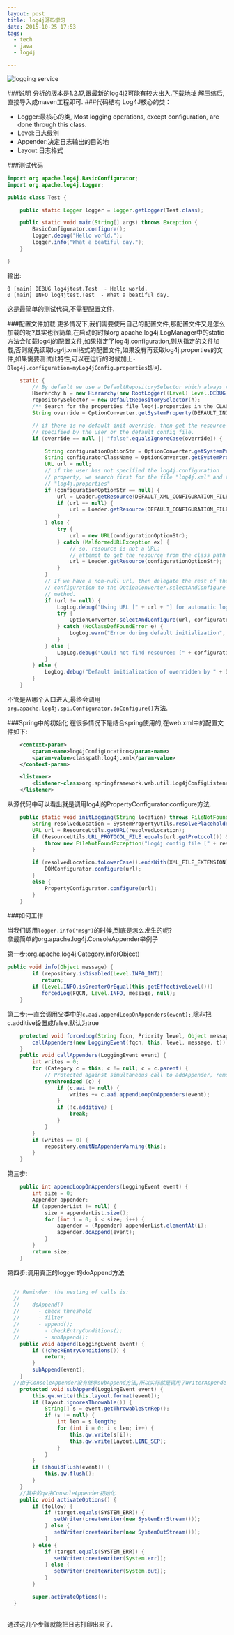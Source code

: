 ```yaml
---
layout: post
title: log4j源码学习
date: 2015-10-25 17:53
tags:
  - tech
  - java
  - log4j

---
```


![logging service](https://logging.apache.org/log4j/1.2/images/ls-logo.jpg)

###说明
分析的版本是1.2.17,跟最新的log4j2可能有较大出入.[下载地址](https://logging.apache.org/log4j/1.2/download.html)
解压缩后,直接导入成maven工程即可. 
###代码结构
Log4J核心的类：

- Logger:最核心的类, Most logging operations, except configuration, are done through this class.
- Level:日志级别
- Appender:决定日志输出的目的地
- Layout:日志格式

###测试代码
```java
import org.apache.log4j.BasicConfigurator;
import org.apache.log4j.Logger;

public class Test {

    public static Logger logger = Logger.getLogger(Test.class);

    public static void main(String[] args) throws Exception {
        BasicConfigurator.configure();
        logger.debug("Hello world.");
        logger.info("What a beatiful day.");
    }

}

```

输出:

```
0 [main] DEBUG log4jtest.Test  - Hello world.
0 [main] INFO log4jtest.Test  - What a beatiful day.
```
这是最简单的测试代码,不需要配置文件.

###配置文件加载
更多情况下,我们需要使用自己的配置文件,那配置文件又是怎么加载的呢?其实也很简单,在启动的时候org.apache.log4j.LogManager中的static方法会加载log4j的配置文件,如果指定了log4j.configuration,则从指定的文件加载,否则就先读取log4j.xml格式的配置文件,如果没有再读取log4j.properties的文件,如果需要测试此特性,可以在运行的时候加上`-Dlog4j.configuration=myLog4jConfig.properties`即可.  

```java
    static {
        // By default we use a DefaultRepositorySelector which always returns 'h'.
        Hierarchy h = new Hierarchy(new RootLogger((Level) Level.DEBUG));
        repositorySelector = new DefaultRepositorySelector(h);
        /** Search for the properties file log4j.properties in the CLASSPATH. */
        String override = OptionConverter.getSystemProperty(DEFAULT_INIT_OVERRIDE_KEY, null);

        // if there is no default init override, then get the resource
        // specified by the user or the default config file.
        if (override == null || "false".equalsIgnoreCase(override)) {

            String configurationOptionStr = OptionConverter.getSystemProperty(DEFAULT_CONFIGURATION_KEY, null);
            String configuratorClassName = OptionConverter.getSystemProperty(CONFIGURATOR_CLASS_KEY, null);
            URL url = null;
            // if the user has not specified the log4j.configuration
            // property, we search first for the file "log4j.xml" and then
            // "log4j.properties"
            if (configurationOptionStr == null) {
                url = Loader.getResource(DEFAULT_XML_CONFIGURATION_FILE);
                if (url == null) {
                    url = Loader.getResource(DEFAULT_CONFIGURATION_FILE);
                }
            } else {
                try {
                    url = new URL(configurationOptionStr);
                } catch (MalformedURLException ex) {
                    // so, resource is not a URL:
                    // attempt to get the resource from the class path
                    url = Loader.getResource(configurationOptionStr);
                }
            }
            // If we have a non-null url, then delegate the rest of the
            // configuration to the OptionConverter.selectAndConfigure
            // method.
            if (url != null) {
                LogLog.debug("Using URL [" + url + "] for automatic log4j configuration.");
                try {
                    OptionConverter.selectAndConfigure(url, configuratorClassName, LogManager.getLoggerRepository());
                } catch (NoClassDefFoundError e) {
                    LogLog.warn("Error during default initialization", e);
                }
            } else {
                LogLog.debug("Could not find resource: [" + configurationOptionStr + "].");
            }
        } else {
            LogLog.debug("Default initialization of overridden by " + DEFAULT_INIT_OVERRIDE_KEY + "property.");
        }
    }
```

不管是从哪个入口进入,最终会调用`org.apache.log4j.spi.Configurator.doConfigure()`方法.


###Spring中的初始化
在很多情况下是结合spring使用的,在web.xml中的配置文件如下:

```xml
	<context-param>
		<param-name>log4jConfigLocation</param-name>
		<param-value>classpath:log4j.xml</param-value>
	</context-param>

	<listener>
		<listener-class>org.springframework.web.util.Log4jConfigListener</listener-class>
	</listener>
```

从源代码中可以看出就是调用log4j的PropertyConfigurator.configure方法.  

```java
	public static void initLogging(String location) throws FileNotFoundException {
		String resolvedLocation = SystemPropertyUtils.resolvePlaceholders(location);
		URL url = ResourceUtils.getURL(resolvedLocation);
		if (ResourceUtils.URL_PROTOCOL_FILE.equals(url.getProtocol()) && !ResourceUtils.getFile(url).exists()) {
			throw new FileNotFoundException("Log4j config file [" + resolvedLocation + "] not found");
		}

		if (resolvedLocation.toLowerCase().endsWith(XML_FILE_EXTENSION)) {
			DOMConfigurator.configure(url);
		}
		else {
			PropertyConfigurator.configure(url);
		}
	}
```

###如何工作

当我们调用`logger.info("msg")`的时候,到底是怎么发生的呢?  
拿最简单的org.apache.log4j.ConsoleAppender举例子

第一步:org.apache.log4j.Category.info(Object)

```java
public void info(Object message) {
        if (repository.isDisabled(Level.INFO_INT)) 
           return;
        if (Level.INFO.isGreaterOrEqual(this.getEffectiveLevel())) 
           forcedLog(FQCN, Level.INFO, message, null);
    }
```
第二步:一直会调用父类中的`c.aai.appendLoopOnAppenders(event);`,除非把c.additive设置成false,默认为true

```java
	protected void forcedLog(String fqcn, Priority level, Object message, Throwable t) {
        callAppenders(new LoggingEvent(fqcn, this, level, message, t));
    }
    public void callAppenders(LoggingEvent event) {
        int writes = 0;
        for (Category c = this; c != null; c = c.parent) {
            // Protected against simultaneous call to addAppender, removeAppender,...
            synchronized (c) {
                if (c.aai != null) {
                    writes += c.aai.appendLoopOnAppenders(event);
                }
                if (!c.additive) {
                    break;
                }
            }
        }
        if (writes == 0) {
            repository.emitNoAppenderWarning(this);
        }
    }
```

第三步:

```java
    public int appendLoopOnAppenders(LoggingEvent event) {
        int size = 0;
        Appender appender;
        if (appenderList != null) {
            size = appenderList.size();
            for (int i = 0; i < size; i++) {
                appender = (Appender) appenderList.elementAt(i);
                appender.doAppend(event);
            }
        }
        return size;
    }
```
第四步:调用真正的logger的doAppend方法

```java

  // Reminder: the nesting of calls is:
  //
  //    doAppend()
  //      - check threshold
  //      - filter
  //      - append();
  //        - checkEntryConditions();
  //        - subAppend();
	public void append(LoggingEvent event) {
	    if (!checkEntryConditions()) {
	        return;
	    }
	    subAppend(event);
	}
  //由于ConsoleAppender没有继承subAppend方法,所以实际就是调用了WriterAppender的subAppend方法
  	protected void subAppend(LoggingEvent event) {
	    this.qw.write(this.layout.format(event));
	    if (layout.ignoresThrowable()) {
	        String[] s = event.getThrowableStrRep();
	        if (s != null) {
	            int len = s.length;
	            for (int i = 0; i < len; i++) {
	                this.qw.write(s[i]);
	                this.qw.write(Layout.LINE_SEP);
	            }
	        }
	    }
	    if (shouldFlush(event)) {
	        this.qw.flush();
	    }
	}
	//其中的qw由ConsoleAppender初始化
	public void activateOptions() {
        if (follow) {
            if (target.equals(SYSTEM_ERR)) {
               setWriter(createWriter(new SystemErrStream()));
            } else {
               setWriter(createWriter(new SystemOutStream()));
            }
        } else {
            if (target.equals(SYSTEM_ERR)) {
               setWriter(createWriter(System.err));
            } else {
               setWriter(createWriter(System.out));
            }
        }

        super.activateOptions();
  }
    
```
通过这几个步骤就能把日志打印出来了.